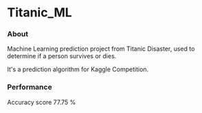 # Titanic_ML

### About

Machine Learning prediction project from Titanic Disaster, used to determine if a person survives or dies.

It's a prediction algorithm for Kaggle Competition.

### Performance

Accuracy score 77.75 %
